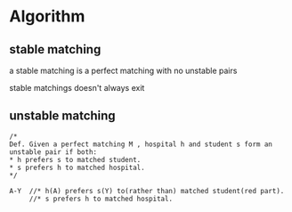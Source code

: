 # Algorithm
## stable matching
a stable matching is a perfect matching with no unstable pairs

stable matchings doesn't always exit

## unstable matching
```
/*
Def. Given a perfect matching M , hospital h and student s form an unstable pair if both: 
* h prefers s to matched student. 
* s prefers h to matched hospital.
*/

A-Y  //* h(A) prefers s(Y) to(rather than) matched student(red part).
     //* s prefers h to matched hospital.


     
     

```
